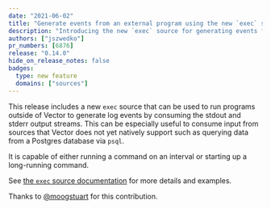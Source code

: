 ```yaml
---
date: "2021-06-02"
title: "Generate events from an external program using the new `exec` source"
description: "Introducing the new `exec` source for generating events from the output of other programs"
authors: ["jszwedko"]
pr_numbers: [6876]
release: "0.14.0"
hide_on_release_notes: false
badges:
  type: new feature
  domains: ["sources"]
---
```


This release includes a new `exec` source that can be used to run programs outside of Vector to generate log events by
consuming the stdout and stderr output streams. This can be especially useful to consume input from sources that Vector
does not yet natively support such as querying data from a Postgres database via `psql`.

It is capable of either running a command on an interval or starting up a long-running command.

See [the `exec` source documentation][exec] for more details and examples.

Thanks to [@moogstuart](https://github.com/moogstuart) for this contribution.

[exec]: /docs/reference/configuration/sources/exec
